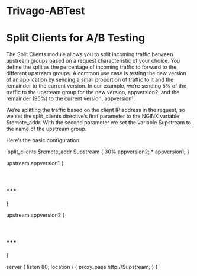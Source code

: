 # Trivago-ABTest



# Split Clients for A/B Testing

The Split Clients module allows you to split incoming traffic between upstream groups based on a request characteristic of your choice. You define the split as the percentage of incoming traffic to forward to the different upstream groups. A common use case is testing the new version of an application by sending a small proportion of traffic to it and the remainder to the current version. In our example, we’re sending 5% of the traffic to the upstream group for the new version, appversion2, and the remainder (95%) to the current version, appversion1.

We’re splitting the traffic based on the client IP address in the request, so we set the split_clients directive’s first parameter to the NGINX variable $remote_addr. With the second parameter we set the variable $upstream to the name of the upstream group.

Here’s the basic configuration:

`split_clients $remote_addr $upstream {
    30% appversion2;
    *  appversion1;
}

upstream appversion1 {
   # ...
}

upstream appversion2 {
   # ...
}

server {
    listen 80;
    location / {
        proxy_pass http://$upstream;
    }
}
`
